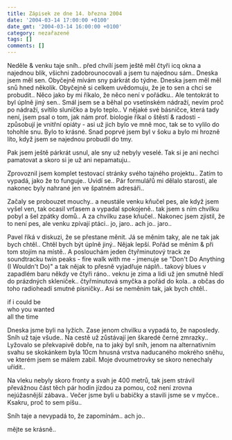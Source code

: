 ```yaml
---
title: Zápisek ze dne 14. března 2004
date: '2004-03-14 17:00:00 +0100'
date_gmt: '2004-03-14 16:00:00 +0100'
category: nezařazené
tags: []
comments: []
---
```

<p>Neděle &amp; venku taje sníh.. před chvílí jsem ještě měl čtyři icq okna a najednou blik, všichni zadobrounocovali  a jsem tu najednou sám.. Dneska jsem měl sen. Obyčejně mívám sny párkrát do týdne. Dneska jsem měl měl snů hned  několik. Obyčejně si celkem uvědomuju, že je to sen a chci se probudit.. Něco jako by mi říkalo, že něco není  v pořádku.. Ale tentokrát to byl úplně jiný sen.. Smál jsem se a běhal po vsetínském nádraží, nevím proč po  nádraží, svítilo sluníčko a bylo teplo.. V nějaké své básničce, která tady není, jsem psal o tom, jak nám prof.  biologie říkal o štěstí &amp; radosti - způsobují je vnitřní opiáty - asi už jich bylo ve mně moc, tak se to  vylilo do tohohle snu. Bylo to krásné. Snad poprvé jsem byl v šoku a bylo mi hrozně líto, když jsem se najednou  probudil do tmy.</p>
<p>Pak jsem ještě párkrát usnul, ale sny už nebyly veselé. Tak si je ani nechci pamatovat a skoro si je už ani  nepamatuju..</p>
<p>Zprovoznil jsem komplet testovací stránky svého tajného projektu.. Zatím to vypadá, jako že to funguje..  Uvidí se.. Pár formulářů mi dělalo starosti, ale nakonec byly nahrané jen ve špatném adresáři..</p>
<p>Začaly se probouzet mouchy.. a neustále venku kňučel pes, ale když jsem vyšel ven, tak ocasil vrťasem  a vypadal spokojeně.. tak jsem s ním chvilku pobyl a šel zpátky domů.. A za chvilku zase kňučel.. Nakonec jsem  zjistil, že to není pes, ale venku zpívají ptáci.. jo, jaro.. ach jo.. jaro..</p>
<p>Pavel říká v diskuzi, že se přestane měnit. Já se měním taky, ale ne tak jak bych chtěl.. Chtěl bych být úplně  jiný.. Nějak lepší. Pořád se měním &amp; při tom stojím na místě.. A poslouchám jeden čtyřminutový track  ze soundtracku twin peaks - fire walk with me - jmenuje se &quot;Don't Do Anything (I Wouldn't Do)&quot; a tak nějak  to přesně vyjadřuje náplň.. takový blues v zapadlém baru někdy ve čtyři ráno.. veknu je zima a lidi už jen smutně  hledí do prázdných skleniček.. čtyřminutová smyčka a pořád do kola.. a občas do toho radioheadí smutné písničky..  Asi se neměním tak, jak bych chtěl..</p>
<p class="odsazeny">if i could be<br>  who you wanted<br>  all the time</p>
<p>Dneska jsme byli na lyžích. Zase jenom chvilku a vypadá to, že naposledy. Sníh už taje všude.. Na cestě už  zůstávají jen škaredé černé zmrazky.. Lyžovalo se překvapivě dobře, na to jaký byl sníh, jenom na alternativním  svahu se skokánkem byla 10cm hnusná vrstva naducaného mokrého sněhu, ve kterém jsem se málem zabil. Moje  dvoumetrovky se skoro nenechaly uřídit..</p>
<p>Na vleku nebyly skoro fronty a svah je 400 metrů, tak jsem strávil převážnou část těch pár hodin jízdou  za pomou, což není zrovna nejúžasnější zábava.. Večer jsme byli u babičky a stavili jsme se v myčce.. Ksakru,  proč to sem píšu..</p>
<p>Sníh taje a nevypadá to, že zapomínám.. ach jo..</p>
<p>mějte se krásně..</p>

